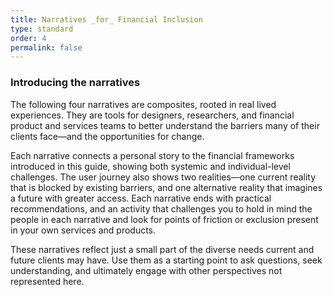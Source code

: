 ```yaml
---
title: Narratives _for_ Financial Inclusion
type: standard
order: 4
permalink: false
---
```

### Introducing the narratives

The following four narratives are composites, rooted in real lived experiences. They are tools for designers, researchers, and financial product and services teams to better understand the barriers many of their clients face—and the opportunities for change.

Each narrative connects a personal story to the financial frameworks introduced in this guide, showing both systemic and individual-level challenges. The user journey also shows two realities—one current reality that is blocked by existing barriers, and one alternative reality that imagines a future with greater access. Each narrative ends with practical recommendations, and an activity that challenges you to hold in mind the people in each narrative and look for points of friction or exclusion present in your own services and products.

These narratives reflect just a small part of the diverse needs current and future clients may have. Use them as a starting point to ask questions, seek understanding, and ultimately engage with other perspectives not represented here.

